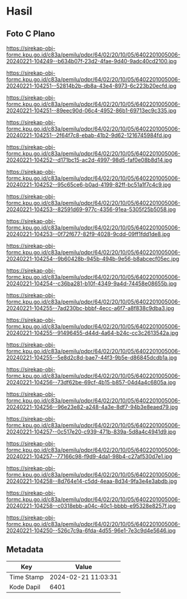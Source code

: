 # Hasil

## Foto C Plano

https://sirekap-obj-formc.kpu.go.id/c83a/pemilu/pdpr/64/02/20/10/05/6402201005006-20240221-104249--b634b07f-23d2-4fae-9d40-9adc40cd2100.jpg

https://sirekap-obj-formc.kpu.go.id/c83a/pemilu/pdpr/64/02/20/10/05/6402201005006-20240221-104251--52814b2b-db8a-43e4-8973-6c223b20ecfd.jpg

https://sirekap-obj-formc.kpu.go.id/c83a/pemilu/pdpr/64/02/20/10/05/6402201005006-20240221-104251--89eec90d-06c4-4952-86b1-69713ec9c335.jpg

https://sirekap-obj-formc.kpu.go.id/c83a/pemilu/pdpr/64/02/20/10/05/6402201005006-20240221-104251--2f64f7c8-ebab-41b2-9d62-1216745984fd.jpg

https://sirekap-obj-formc.kpu.go.id/c83a/pemilu/pdpr/64/02/20/10/05/6402201005006-20240221-104252--d171bc15-ac2d-4997-98d5-faf0e08b8d14.jpg

https://sirekap-obj-formc.kpu.go.id/c83a/pemilu/pdpr/64/02/20/10/05/6402201005006-20240221-104252--95c65ce6-b0ad-4199-82ff-bc51a1f7c4c9.jpg

https://sirekap-obj-formc.kpu.go.id/c83a/pemilu/pdpr/64/02/20/10/05/6402201005006-20240221-104253--82591d69-977c-4356-91ea-5305f25b5058.jpg

https://sirekap-obj-formc.kpu.go.id/c83a/pemilu/pdpr/64/02/20/10/05/6402201005006-20240221-104253--0f72f677-82f9-4028-9cdd-09ff1fdd1de8.jpg

https://sirekap-obj-formc.kpu.go.id/c83a/pemilu/pdpr/64/02/20/10/05/6402201005006-20240221-104254--9b60428b-945b-494b-9e56-b8abcecf05ec.jpg

https://sirekap-obj-formc.kpu.go.id/c83a/pemilu/pdpr/64/02/20/10/05/6402201005006-20240221-104254--c36ba281-b10f-4349-9a4d-74458e08655b.jpg

https://sirekap-obj-formc.kpu.go.id/c83a/pemilu/pdpr/64/02/20/10/05/6402201005006-20240221-104255--7ad230bc-bbbf-4ecc-a6f7-a8f838c9dba3.jpg

https://sirekap-obj-formc.kpu.go.id/c83a/pemilu/pdpr/64/02/20/10/05/6402201005006-20240221-104255--91496455-d44d-4a64-b24c-cc3c2613542a.jpg

https://sirekap-obj-formc.kpu.go.id/c83a/pemilu/pdpr/64/02/20/10/05/6402201005006-20240221-104255--5e8d2c8d-bae7-44f3-9b5e-d86845dcdb1a.jpg

https://sirekap-obj-formc.kpu.go.id/c83a/pemilu/pdpr/64/02/20/10/05/6402201005006-20240221-104256--73df62be-69cf-4b15-b857-04d4a4c6805a.jpg

https://sirekap-obj-formc.kpu.go.id/c83a/pemilu/pdpr/64/02/20/10/05/6402201005006-20240221-104256--96e23e82-a248-4a3e-8df7-94b3e8eaed79.jpg

https://sirekap-obj-formc.kpu.go.id/c83a/pemilu/pdpr/64/02/20/10/05/6402201005006-20240221-104257--0c517e20-c939-471b-839a-5d8a4c4941d9.jpg

https://sirekap-obj-formc.kpu.go.id/c83a/pemilu/pdpr/64/02/20/10/05/6402201005006-20240221-104257--77166c98-f9d9-4da1-98b4-c27af530d7e1.jpg

https://sirekap-obj-formc.kpu.go.id/c83a/pemilu/pdpr/64/02/20/10/05/6402201005006-20240221-104258--8d764e14-c5dd-4eaa-8d34-9fa3e4e3abdb.jpg

https://sirekap-obj-formc.kpu.go.id/c83a/pemilu/pdpr/64/02/20/10/05/6402201005006-20240221-104258--c0318ebb-a04c-40c1-bbbb-e95328e8257f.jpg

https://sirekap-obj-formc.kpu.go.id/c83a/pemilu/pdpr/64/02/20/10/05/6402201005006-20240221-104250--526c7c9a-6fda-4d55-96e1-7e3c9d4e5646.jpg


## Metadata

| Key        | Value               |
| ---------- | ------------------- |
| Time Stamp | 2024-02-21 11:03:31 |
| Kode Dapil | 6401                |



